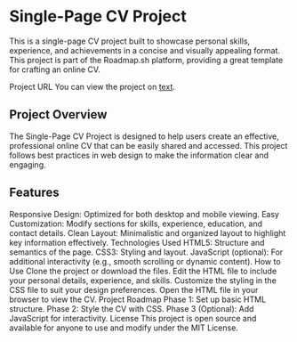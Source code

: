 # Single-Page CV Project
This is a single-page CV project built to showcase personal skills, experience, and achievements in a concise and visually appealing format. This project is part of the Roadmap.sh platform, providing a great template for crafting an online CV.

Project URL
You can view the project on [text](https://roadmap.sh/projects/single-page-cv).

## Project Overview
The Single-Page CV Project is designed to help users create an effective, professional online CV that can be easily shared and accessed. This project follows best practices in web design to make the information clear and engaging.

## Features
Responsive Design: Optimized for both desktop and mobile viewing.
Easy Customization: Modify sections for skills, experience, education, and contact details.
Clean Layout: Minimalistic and organized layout to highlight key information effectively.
Technologies Used
HTML5: Structure and semantics of the page.
CSS3: Styling and layout.
JavaScript (optional): For additional interactivity (e.g., smooth scrolling or dynamic content).
How to Use
Clone the project or download the files.
Edit the HTML file to include your personal details, experience, and skills.
Customize the styling in the CSS file to suit your design preferences.
Open the HTML file in your browser to view the CV.
Project Roadmap
Phase 1: Set up basic HTML structure.
Phase 2: Style the CV with CSS.
Phase 3 (Optional): Add JavaScript for interactivity.
License
This project is open source and available for anyone to use and modify under the MIT License.